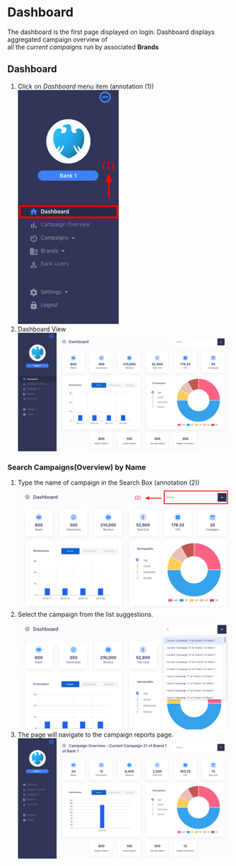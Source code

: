 # Dashboard

The dashboard is the first page displayed on login. Dashboard displays aggregated campaign overview of  
all the _current campaigns_ run by associated **Brands**

## Dashboard

1. Click on _Dashboard_ menu item (annotation (1))  
![Campaigns Main Menu](/images/bank/dashboard/viewall1.png)
2. Dashboard View
![Brand Main Menu](/images/bank/dashboard/dashboard1.png)

### Search Campaigns(Overview) by Name

1. Type the name of campaign in the Search Box (annotation (2))
![Brand Main Menu](/images/bank/dashboard/dashboard2.png)
2. Select the campaign from the list suggestions.
![Brand Main Menu](/images/bank/dashboard/dashboard3.png)
3. The page will navigate to the campaign reports page.
![Brand Main Menu](/images/bank/dashboard/dashboard4.png)


